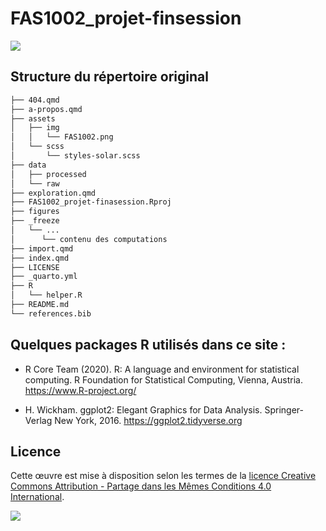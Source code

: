 # FAS1002_projet-finsession

[![](https://img.shields.io/badge/Licence-CC%20BY--SA%204.0-lightgrey.svg)](http://creativecommons.org/licenses/by-sa/4.0/deed.fr)


## Structure du répertoire original

``` bash
├── 404.qmd
├── a-propos.qmd
├── assets
│   ├── img
│   │   └── FAS1002.png
│   └── scss
│       └── styles-solar.scss
├── data
│   ├── processed
│   └── raw
├── exploration.qmd
├── FAS1002_projet-finasession.Rproj
├── figures
├── _freeze
│   └── ...
│      └── contenu des computations
├── import.qmd
├── index.qmd
├── LICENSE
├── _quarto.yml
├── R
│   └── helper.R
├── README.md
└── references.bib

```



## Quelques packages R utilisés dans ce site :

-   R Core Team (2020). R: A language and environment for statistical
    computing. R Foundation for Statistical Computing, Vienna, Austria.
    <https://www.R-project.org/>

-   H. Wickham. ggplot2: Elegant Graphics for Data Analysis. Springer-Verlag
    New York, 2016. <https://ggplot2.tidyverse.org>


## Licence

Cette œuvre est mise à disposition selon les termes de la [licence Creative
Commons Attribution - Partage dans les Mêmes Conditions 4.0
International](http://creativecommons.org/licenses/by-sa/4.0/deed.fr).

[![](https://licensebuttons.net/l/by-sa/4.0/88x31.png)](http://creativecommons.org/licenses/by-sa/4.0/deed.fr)
